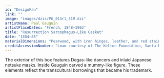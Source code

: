 ```yaml
---
id: "DesignFan"
link: ""
image: "images/dzis/PG_013r1_51M.dzi"
artistName: Paul Gauguin
artistPlaceDates: "French, 1848–1903"
title: "Resurrection Sarcophagus-Like Casket"
date: "1884–85"
materialDimensions: "Pearwood, with iron hinges, leather, and red stain, inlaid with two netsuke masks; 21 × 51.4 × 13 cm (8 1/4 × 20 1/4 × 5 in.)"
creditAccessionNumber: "Loan courtesy of The Kelton Foundation, Santa Monica, California"
---
```


The exterior of this box features Degas-like dancers and inlaid Japanese netsuke masks. Inside Gauguin carved a mummy-like figure. These elements reflect the transcultural borrowings that became his trademark.

